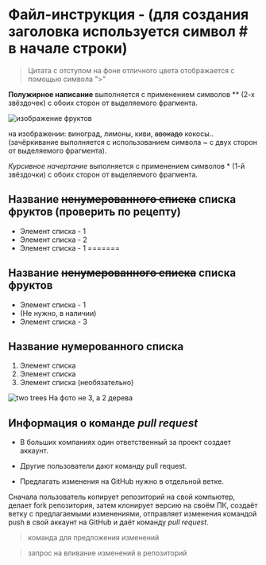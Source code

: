 # Файл-инструкция - (для создания заголовка используется символ # в начале строки)

> Цитата с отступом на фоне отличного цвета отображается с помощью символа ">" 

**Полужирное написание** выполняется с применением символов ** (2-х звёздочек) с обоих сторон от выделяемого фрагмента.

![изображение фруктов](../lesson2/fruits.jpg)

на изображении: виноград, лимоны, киви, ~~авокадо~~ кокосы.. (зачёркивание выполняется с использованием символа ~ с двух сторон от выделяемого фрагмента).

*Курсивное начертание* выполняется с применением символов * (1-й звёздочки) с обоих сторон от выделяемого фрагмента. 
## Название ~~ненумерованного списка~~ списка фруктов (проверить по рецепту)

* Элемент списка - 1
* Элемент списка - 2
* Элемент списка - 1
=======
## Название ~~ненумерованного списка~~ списка фруктов 

* Элемент списка - 1
* (Не нужно, в наличии)
* Элемент списка - 3

## Название нумерованного списка 

1. Элемент списка 
2. Элемент списка 
3. Элемент списка (необязательно) 

![two trees](tree.jpg)
На фото не 3, а 2 дерева

## Информация о команде *pull request* 

* В больших компаниях один ответственный за проект создает аккаунт.

* Другие пользователи дают команду pull request.

* Предлагать изменения на GitHub нужно в отдельной ветке.

Сначала пользователь копирует репозиторий на свой компьютер, делает fork репозитория, затем клонирует версию на своём ПК, создаёт ветку с предлагаемыми изменениями, отправляет изменения командой push в свой аккаунт на GitHub и даёт команду *pull request*. 

> команда для предложения изменений

> запрос на вливание изменений в репозиторий




